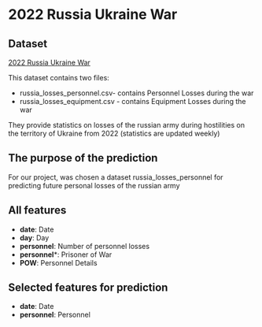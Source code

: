 # 2022 Russia Ukraine War

## Dataset
[2022 Russia Ukraine War](https://www.kaggle.com/datasets/iabhishekofficial/mobile-price-classification?select=train.csv)

This dataset contains two files:
- russia_losses_personnel.csv- contains Personnel Losses during the war
- russia_losses_equipment.csv - contains Equipment Losses during the war

They provide statistics on losses of the russian army during hostilities on the territory of Ukraine from 2022 (statistics are updated weekly)

## The purpose of the prediction 
For our project, was chosen a dataset russia_losses_personnel for predicting future personal losses of the russian army

## All features
- **date**: Date
- **day**: Day
- **personnel**: Number of personnel losses
- **personnel***: Prisoner of War
- **POW**: Personnel Details

## Selected features for prediction

- **date**: Date
- **personnel**: Personnel